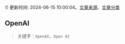 :alarm_clock: 更新时间: 2024-06-15 10:00:04。[文章来源](/README.md)、[文章分类](/TAGS.md)

## OpenAI


> 关键字：`OpenAI`、`Open AI`




